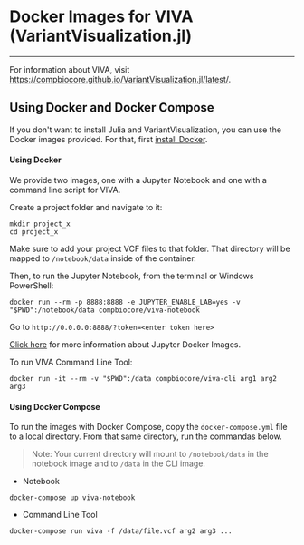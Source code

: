 # Docker Images for VIVA (VariantVisualization.jl)
------

For information about VIVA, visit https://compbiocore.github.io/VariantVisualization.jl/latest/.


## Using Docker and Docker Compose

If you don't want to install Julia and VariantVisualization, you can use the Docker images provided.
For that, first [install Docker](https://docs.docker.com/install/).

#### Using Docker

We provide two images, one with a Jupyter Notebook and one with a command line script for VIVA.

Create a project folder and navigate to it:
```shell
mkdir project_x
cd project_x
```

Make sure to add your project VCF files to that folder. That directory will be mapped to `/notebook/data` inside of the container.

Then, to run the Jupyter Notebook, from the terminal or Windows PowerShell:
```shell
docker run --rm -p 8888:8888 -e JUPYTER_ENABLE_LAB=yes -v "$PWD":/notebook/data compbiocore/viva-notebook
```
Go to `http://0.0.0.0:8888/?token=<enter token here>`

[Click here](https://jupyter-docker-stacks.readthedocs.io/en/latest/index.html) for more information about Jupyter Docker Images.

To run VIVA Command Line Tool:
```shell
docker run -it --rm -v "$PWD":/data compbiocore/viva-cli arg1 arg2 arg3
```

#### Using Docker Compose

To run the images with Docker Compose, copy the `docker-compose.yml` file to a local directory. From that same directory, run the commandas below.

> Note: Your current directory will mount to `/notebook/data` in the notebook image and to `/data` in the CLI image.

- Notebook
```shell
docker-compose up viva-notebook
```

- Command Line Tool
```shell
docker-compose run viva -f /data/file.vcf arg2 arg3 ...
```
